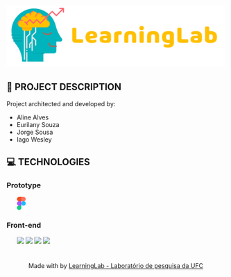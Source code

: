<h1 align="center">
<img src="./assets/imgs/leb.png"/>
</h1>

## 🎲 PROJECT DESCRIPTION
Project architected and developed by:
<ul>
    <li>Aline Alves</li>
    <li>Eurilany Souza</li>
    <li>Jorge Sousa</li>
    <li>Iago Wesley</li>
</ul> 

## 💻 TECHNOLOGIES

### Prototype
<ul>
    <img src="figma.svg" height="30">
</ul>

### Front-end
<ul>
    <img src="https://upload.wikimedia.org/wikipedia/commons/thumb/9/98/WordPress_blue_logo.svg/1200px-WordPress_blue_logo.svg.png" height="30">
    <img src="https://upload.wikimedia.org/wikipedia/commons/thumb/2/27/PHP-logo.svg/2560px-PHP-logo.svg.png" height="30">
    <img src="https://seeklogo.com/images/J/jquery-logo-CFE6ECE363-seeklogo.com.png" height="30">
    <img src="https://tusharkandpal.github.io/img/bootstrap.png" height="30">
</ul>

<h1> </h1>
<p align="center">Made with by <a href="https://www.instagram.com/learninglabufc/">LearningLab - Laboratório de pesquisa da UFC</a></p>
